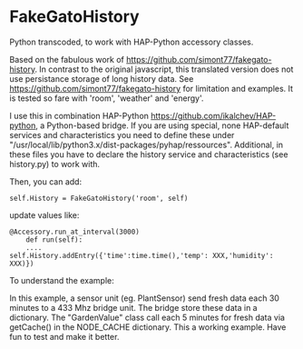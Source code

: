 # FakeGatoHistory

Python transcoded, to work with HAP-Python accessory classes.

Based on the fabulous work of <https://github.com/simont77/fakegato-history>. In contrast to the original javascript, this translated version does not use persistance storage of long history data. See  <https://github.com/simont77/fakegato-history> for limitation and examples.
It is tested so fare with 'room', 'weather' and 'energy'.

I use this in combination HAP-Python <https://github.com/ikalchev/HAP-python>, a Python-based bridge. If you are using special, none HAP-default services and characteristics you need to define these under "/usr/local/lib/python3.x/dist-packages/pyhap/ressources". Additional, in these files you have to declare the history service and characteristics (see history.py) to work with.

Then, you can add:

```#!/usr/bin/env python3
self.History = FakeGatoHistory('room', self)
```

update values like:

```#!/usr/bin/env python3
@Accessory.run_at_interval(3000)
    def run(self):
    ....
self.History.addEntry({'time':time.time(),'temp': XXX,'humidity': XXX)})
```

To understand the example:

In this example, a sensor unit (eg. PlantSensor) send fresh data each 30 minutes to a 433 Mhz bridge unit. The bridge store these data in a dictionary. The "GardenValue" class call each 5 minutes for fresh data via getCache() in the NODE_CACHE dictionary.
This a working example. Have fun to test and make it better.
